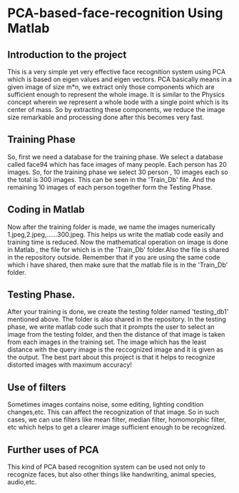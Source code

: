 # PCA-based-face-recognition Using Matlab #
## Introduction to the project
This is a very simple yet very effective face recognition system using PCA which is based on eigen values and eigen vectors. PCA basically means in a given image of size m*n, we extract only those components which are sufficient enough to represent the whole image. It is similar to the Physics concept wherein we represent a whole bode with a single point which is its center of mass. So by extracting these components, we reduce the image size remarkable and processing done after this becomes very fast. 

## Training Phase
So, first we need a database for the training phase. We select a database called face94 which has face images of many people. Each person has 20 images. So, for the training phase we select 30 person , 10 images each so the total is 300 images. This can be seen in the 'Train_Db' file. And the remaining 10 images of each person together form the Testing Phase.

## Coding in Matlab 
Now after the training folder is made, we name the images numerically 1.jpeg,2.jpeg,......300.jpeg. This helps us write the matlab code easily and training time is reduced. Now the mathematical operation on image is done in Matlab , the file for which is in the 'Train_Db' folder.Also the file is shared in the repository outside. Remember that if you are using the same code which i have shared, then make sure that the matlab file is in the 'Train_Db' folder. 

## Testing Phase.
After your training is done, we create the testing folder named 'testing_db1' mentioned above. The folder is also shared in the repository. In the testing phase, we write matlab code such that it prompts the user to select an image from the testing folder, and then the distance of that image is taken from each images in the training set. The image which has the least distance with the query image is the reccognized image and it is given as the output. 
The best part about this project is that it helps to recognize distorted images with maximum accuracy!

## Use of filters
Sometimes images contains noise, some editing, lighting condition changes,etc. This can affect the recognization of that image. So in such cases, we can use filters like mean filter, median filter, homomorphic filter, etc which helps to get a clearer image sufficient enough to be recognized.

## Further uses of PCA
This kind of PCA based recognition system can be used not only to recognize faces, but also other things like handwriting, animal species, audio,etc.
